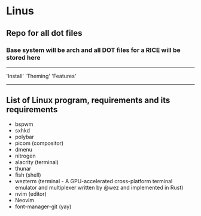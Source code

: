 # Linus

## Repo for all dot files 
### Base system will be arch and all DOT files for a RICE will be stored here 

***
'Install'       'Theming'      'Features'

***



## List of Linux program, requirements and its requirements 

+ bspwm
+ sxhkd
+ polybar
+ picom (compositor)
+ dmenu
+ nitrogen
+ alacrity (terminal)
+ thunar
+ fish (shell)
+ wezterm (terminal - A GPU-accelerated cross-platform terminal emulator and multiplexer written by @wez and implemented in Rust)
+ nvim (editor)
+ Neovim
+ font-manager-git (yay)
